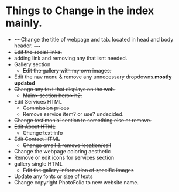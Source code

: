 # Things to Change in the index mainly.
- ~~Change the title of webpage and tab. located in head and body header. ~~
- ~~Edit the social links.~~
- adding link and removing any that isnt needed.
- Gallery section
    - ~~Edit the gallery with my own images.~~
- Edit the nav menu & remove any unnecessary dropdowns.**mostly updated**
- ~~Change any text that displays on the web.~~
    - ~~Main> section hero> h2.~~
- Edit Services HTML
    - ~~Commission prices~~
    - Remove service item? or use? undecided.
- ~~Change testimonial section to something else or remove.~~
- ~~Edit About HTML~~
    - ~~Change text info~~
- ~~Edit Contact HTML~~
    - ~~Change email & remove location/call~~
- Change the webpage coloring aesthetic
- Remove or edit icons for services section
- gallery single HTML
    - ~~Edit the gallery information of specific images~~
- Update any fonts or size of texts
- Change copyright PhotoFolio to new website name.


